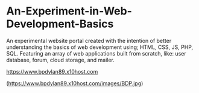 # An-Experiment-in-Web-Development-Basics
An experimental website portal created with the intention of better understanding the basics of web development using; HTML, CSS, JS, PHP, SQL. Featuring an array of web applications built from scratch, like: user database, forum, cloud storage, and mailer.

https://www.bpdylan89.x10host.com

(https://www.bpdylan89.x10host.com/images/BDP.jpg)
